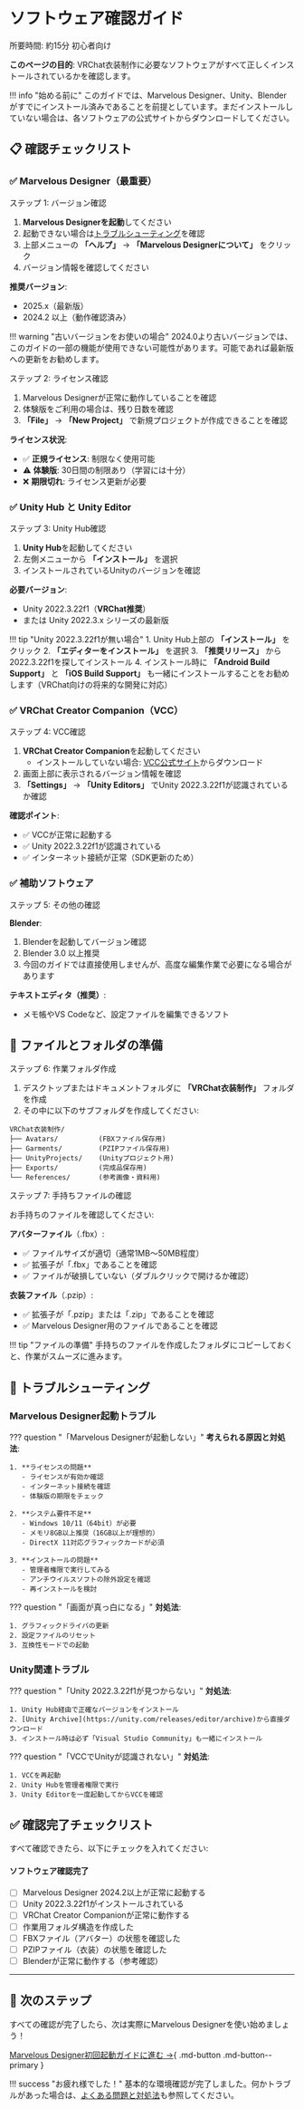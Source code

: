 # ソフトウェア確認ガイド

<span class="time-estimate">所要時間: 約15分</span> <span class="difficulty-beginner">初心者向け</span>

**このページの目的**: VRChat衣装制作に必要なソフトウェアがすべて正しくインストールされているかを確認します。

!!! info "始める前に"
    このガイドでは、Marvelous Designer、Unity、Blenderがすでにインストール済みであることを前提としています。まだインストールしていない場合は、各ソフトウェアの公式サイトからダウンロードしてください。

## 📋 確認チェックリスト

### ✅ Marvelous Designer（最重要）

<div class="step-container">
<div class="step-number">ステップ 1: バージョン確認</div>

1. **Marvelous Designerを起動**してください
2. 起動できない場合は[トラブルシューティング](#marvelous-designer起動トラブル)を確認
3. 上部メニューの **「ヘルプ」** → **「Marvelous Designerについて」** をクリック
4. バージョン情報を確認してください

**推奨バージョン**:

- <span class="software-version">2025.x</span>（最新版）
- <span class="software-version">2024.2</span> 以上（動作確認済み）

!!! warning "古いバージョンをお使いの場合"
    2024.0より古いバージョンでは、このガイドの一部の機能が使用できない可能性があります。可能であれば最新版への更新をお勧めします。
</div>

<div class="step-container">
<div class="step-number">ステップ 2: ライセンス確認</div>

1. Marvelous Designerが正常に動作していることを確認
2. 体験版をご利用の場合は、残り日数を確認
3. **「File」** → **「New Project」** で新規プロジェクトが作成できることを確認

**ライセンス状況**:
- ✅ **正規ライセンス**: 制限なく使用可能
- ⚠️ **体験版**: 30日間の制限あり（学習には十分）
- ❌ **期限切れ**: ライセンス更新が必要
</div>

### ✅ Unity Hub と Unity Editor

<div class="step-container">
<div class="step-number">ステップ 3: Unity Hub確認</div>

1. **Unity Hub**を起動してください
2. 左側メニューから **「インストール」** を選択
3. インストールされているUnityのバージョンを確認

**必要バージョン**:

- <span class="software-version">Unity 2022.3.22f1</span>（**VRChat推奨**）
- または <span class="software-version">Unity 2022.3.x</span> シリーズの最新版

!!! tip "Unity 2022.3.22f1が無い場合"
    1. Unity Hub上部の **「インストール」** をクリック
    2. **「エディターをインストール」** を選択
    3. **「推奨リリース」** から2022.3.22f1を探してインストール
    4. インストール時に **「Android Build Support」** と **「iOS Build Support」** も一緒にインストールすることをお勧めします（VRChat向けの将来的な開発に対応）
</div>

### ✅ VRChat Creator Companion（VCC）

<div class="step-container">
<div class="step-number">ステップ 4: VCC確認</div>

1. **VRChat Creator Companion**を起動してください
   - インストールしていない場合: [VCC公式サイト](https://vcc.docs.vrchat.com/)からダウンロード
2. 画面上部に表示されるバージョン情報を確認
3. **「Settings」** → **「Unity Editors」** でUnity 2022.3.22f1が認識されているか確認

**確認ポイント**:
- ✅ VCCが正常に起動する
- ✅ Unity 2022.3.22f1が認識されている
- ✅ インターネット接続が正常（SDK更新のため）
</div>

### ✅ 補助ソフトウェア

<div class="step-container">
<div class="step-number">ステップ 5: その他の確認</div>

**Blender**:
1. Blenderを起動してバージョン確認
2. <span class="software-version">Blender 3.0</span> 以上推奨
3. 今回のガイドでは直接使用しませんが、高度な編集作業で必要になる場合があります

**テキストエディタ（推奨）**:
- メモ帳やVS Codeなど、設定ファイルを編集できるソフト
</div>

## 📁 ファイルとフォルダの準備

<div class="step-container">
<div class="step-number">ステップ 6: 作業フォルダ作成</div>

1. デスクトップまたはドキュメントフォルダに **「VRChat衣装制作」** フォルダを作成
2. その中に以下のサブフォルダを作成してください:

```
VRChat衣装制作/
├── Avatars/          (FBXファイル保存用)
├── Garments/         (PZIPファイル保存用)  
├── UnityProjects/    (Unityプロジェクト用)
├── Exports/          (完成品保存用)
└── References/       (参考画像・資料用)
```
</div>

<div class="step-container">
<div class="step-number">ステップ 7: 手持ちファイルの確認</div>

お手持ちのファイルを確認してください:

**アバターファイル**（.fbx）:
- ✅ ファイルサイズが適切（通常1MB〜50MB程度）
- ✅ 拡張子が「.fbx」であることを確認
- ✅ ファイルが破損していない（ダブルクリックで開けるか確認）

**衣装ファイル**（.pzip）:
- ✅ 拡張子が「.pzip」または「.zip」であることを確認
- ✅ Marvelous Designer用のファイルであることを確認

!!! tip "ファイルの準備"
    手持ちのファイルを作成したフォルダにコピーしておくと、作業がスムーズに進みます。
</div>

## 🔧 トラブルシューティング

### Marvelous Designer起動トラブル

??? question "「Marvelous Designerが起動しない」"
    **考えられる原因と対処法**:
    
    1. **ライセンスの問題**
       - ライセンスが有効か確認
       - インターネット接続を確認
       - 体験版の期限をチェック
    
    2. **システム要件不足**
       - Windows 10/11（64bit）が必要
       - メモリ8GB以上推奨（16GB以上が理想的）
       - DirectX 11対応グラフィックカードが必須
    
    3. **インストールの問題**
       - 管理者権限で実行してみる
       - アンチウイルスソフトの除外設定を確認
       - 再インストールを検討

??? question "「画面が真っ白になる」"
    **対処法**:
    
    1. グラフィックドライバの更新
    2. 設定ファイルのリセット
    3. 互換性モードでの起動

### Unity関連トラブル

??? question "「Unity 2022.3.22f1が見つからない」"
    **対処法**:
    
    1. Unity Hub経由で正確なバージョンをインストール
    2. [Unity Archive](https://unity.com/releases/editor/archive)から直接ダウンロード
    3. インストール時は必ず「Visual Studio Community」も一緒にインストール

??? question "「VCCでUnityが認識されない」"
    **対処法**:
    
    1. VCCを再起動
    2. Unity Hubを管理者権限で実行
    3. Unity Editorを一度起動してからVCCを確認

## ✅ 確認完了チェックリスト

すべて確認できたら、以下にチェックを入れてください:

<div class="progress-checklist">
<h4>ソフトウェア確認完了</h4>

- [ ] Marvelous Designer 2024.2以上が正常に起動する
- [ ] Unity 2022.3.22f1がインストールされている
- [ ] VRChat Creator Companionが正常に動作する
- [ ] 作業用フォルダ構造を作成した
- [ ] FBXファイル（アバター）の状態を確認した
- [ ] PZIPファイル（衣装）の状態を確認した
- [ ] Blenderが正常に動作する（参考確認）
</div>

---

## 🚀 次のステップ

すべての確認が完了したら、次は実際にMarvelous Designerを使い始めましょう！

[Marvelous Designer初回起動ガイドに進む →](md-first-launch.md){ .md-button .md-button--primary }

!!! success "お疲れ様でした！"
    基本的な環境確認が完了しました。何かトラブルがあった場合は、[よくある問題と対処法](../workflows/common-issues.md)も参照してください。